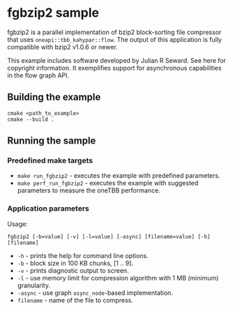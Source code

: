 # fgbzip2 sample
fgbzip2 is a parallel implementation of bzip2 block-sorting file compressor that uses `oneapi::tbb_kahypar::flow`. The output of this application is fully compatible with bzip2 v1.0.6 or newer.

This example includes software developed by Julian R Seward. See here for copyright information.
It exemplifies support for asynchronous capabilities in the flow graph API.

## Building the example
```
cmake <path_to_example>
cmake --build .
```

## Running the sample
### Predefined make targets
* `make run_fgbzip2` - executes the example with predefined parameters.
* `make perf_run_fgbzip2` - executes the example with suggested parameters to measure the oneTBB performance.

### Application parameters
Usage:
```
fgbzip2 [-b=value] [-v] [-l=value] [-async] [filename=value] [-h] [filename]
```
* `-h` - prints the help for command line options.
* `-b` - block size in 100 KB chunks, [1 .. 9].
* `-v` - prints diagnostic output to screen.
* `-l` - use memory limit for compression algorithm with 1 MB (minimum) granularity.
* `-async` - use graph `async_node`-based implementation.
* `filename` - name of the file to compress.
